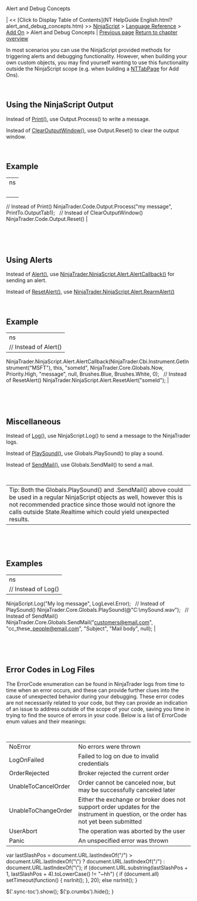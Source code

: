 ﻿










 


Alert and Debug Concepts







| &lt;&lt; [Click to Display Table of Contents](NT HelpGuide English.html?alert_and_debug_concepts.htm) &gt;&gt;
 [NinjaScript](ninjascript.htm) &gt; [Language Reference](language_reference_wip.htm) &gt; [Add On](add_on.htm) &gt;
Alert and Debug Concepts | [Previous page](nttabpage_save.htm)
[Return to chapter overview](add_on.htm)










In most scenarios you can use the NinjaScript provided methods for triggering alerts and debugging functionality. However, when building your own custom objects, you may find yourself wanting to use this functionality outside the NinjaScript scope (e.g. when building a [NTTabPage](nttabpage_class.htm) for Add Ons).


 


Using the NinjaScript Output
----------------------------


Instead of [Print()](print.htm), use Output.Process() to write a message.


Instead of [ClearOutputWindow()](clearoutputwindow.htm), use Output.Reset() to clear the output window.


 


Example
-------




|  |
| --- |
| ns |
|  
// Instead of Print()
NinjaTrader.Code.Output.Process("my message", PrintTo.OutputTab1);
 
// Instead of ClearOutputWindow()
NinjaTrader.Code.Output.Reset() |



 


 


Using Alerts
------------


Instead of [Alert()](alert.htm), use [NinjaTrader.NinjaScript.Alert.AlertCallback()](alertcallback.htm) for sending an alert.


Instead of [ResetAlert()](rearmalert.htm), use [NinjaTrader.NinjaScript.Alert.RearmAlert()](alert.htm)


 


Example
-------




|  |
| --- |
| ns |
| // Instead of Alert()
NinjaTrader.NinjaScript.Alert.AlertCallback(NinjaTrader.Cbi.Instrument.GetInstrument("MSFT"), this, "someId", NinjaTrader.Core.Globals.Now, Priority.High, "message", null, Brushes.Blue, Brushes.White, 0);
 
// Instead of ResetAlert()
NinjaTrader.NinjaScript.Alert.ResetAlert("someId"); |



 


 


Miscellaneous
-------------


Instead of [Log()](log.htm), use NinjaScript.Log() to send a message to the NinjaTrader logs.


Instead of [PlaySound()](playsound.htm), use Globals.PlaySound() to play a sound.


Instead of [SendMail()](sendmail.htm), use Globals.SendMail() to send a mail.


 




|  |
| --- |
| Tip: Both the Globals.PlaySound() and .SendMail() above could be used in a regular NinjaScript objects as well, however this is not recommended practice since those would not ignore the calls outside State.Realtime which could yield unexpected results. |



 


 


Examples
--------




|  |
| --- |
| ns |
| // Instead of Log()
NinjaScript.Log("My log message", LogLevel.Error);
 
// Instead of PlaySound()
NinjaTrader.Core.Globals.PlaySound(@"C:\mySound.wav");
 
// Instead of SendMail()
NinjaTrader.Core.Globals.SendMail("customers@email.com", "cc\_these\_people@email.com", "Subject", "Mail body", null); |



 


 


Error Codes in Log Files
------------------------


The ErrorCode enumeration can be found in NinjaTrader logs from time to time when an error occurs, and these can provide further clues into the cause of unexpected behavior during your debugging. These error codes are not necessarily related to your code, but they can provide an indication of an issue to address outside of the scope of your code, saving you time in trying to find the source of errors in your code. Below is a list of ErrorCode enum values and their meanings:


 




|  |  |
| --- | --- |
| NoError | No errors were thrown |
| LogOnFailed | Failed to log on due to invalid credentials |
| OrderRejected | Broker rejected the current order |
| UnableToCancelOrder | Order cannot be canceled now, but may be successfully canceled later |
| UnableToChangeOrder | Either the exchange or broker does not support order updates for the instrument in question, or the order has not yet been submitted |
| UserAbort | The operation was aborted by the user |
| Panic | An unspecified error was thrown |






 
 var lastSlashPos = document.URL.lastIndexOf("/") &gt; document.URL.lastIndexOf("\\") ? document.URL.lastIndexOf("/") : document.URL.lastIndexOf("\\");
 if (document.URL.substring(lastSlashPos + 1, lastSlashPos + 4).toLowerCase() != "~hh") {
 if (document.all) setTimeout(function() {
 nsrInit();
 }, 20);
 else nsrInit();
 }
 
 
 $('.sync-toc').show();
 $('p.crumbs').hide();
 }
 
 
 



